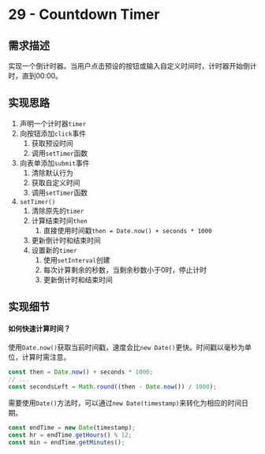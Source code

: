 # 29 - Countdown Timer



## 需求描述

实现一个倒计时器。当用户点击预设的按钮或输入自定义时间时，计时器开始倒计时，直到00:00。



## 实现思路

1. 声明一个计时器`timer`
2. 向按钮添加`click`事件
   1. 获取预设时间
   2. 调用`setTimer`函数
3. 向表单添加`submit`事件
   1. 清除默认行为
   2. 获取自定义时间
   3. 调用`setTimer`函数
4. `setTimer()`
   1. 清除原先的`timer`
   2. 计算结束时间`then`
      1. 直接使用时间戳`then = Date.now() + seconds * 1000`
   3. 更新倒计时和结束时间
   4. 设置新的`timer`
      1. 使用`setInterval`创建
      2. 每次计算剩余的秒数，当剩余秒数小于0时，停止计时
      3. 更新倒计时和结束时间



## 实现细节

#### 如何快速计算时间？

使用`Date.now()`获取当前时间戳，速度会比`new Date()`更快。时间戳以毫秒为单位，计算时需注意。

```js
const then = Date.now() + seconds * 1000;
// ...
const secondsLeft = Math.round((then - Date.now()) / 1000);
```

需要使用`Date()`方法时，可以通过`new Date(timestamp)`来转化为相应的时间日期。

```js
const endTime = new Date(timestamp);
const hr = endTime.getHours() % 12;
const min = endTime.getMinutes();
```

